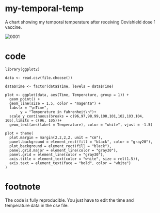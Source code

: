 # my-temporal-temp
A chart showing my temporal temperature after receiving Covishield dose 1 vaccine.

![0001](https://user-images.githubusercontent.com/63370235/158433967-bb5e1c3a-ae05-4973-809b-0ece07b51d27.jpg)

# code
```
library(ggplot2)

data <- read.csv(file.choose())

data$Time <- factor(data$Time, levels = data$Time)

plot <- ggplot(data, aes(Time, Temperature, group = 1)) +
  geom_point() + 
  geom_line(size = 1.5, color = "magenta") +
  labs(x = "\nTime",
       y = "Temperature in fahrenheit\n")+
  scale_y_continuous(breaks = c(96,97,98,99,100,101,102,103,104, 105),limits = c(96, 105))+
  geom_text(aes(label = Temperature), color = "white", vjust = -1.5)

plot + theme(
  plot.margin = margin(2,2,2,2, unit = "cm"),
  panel.background = element_rect(fill = "black", color = "gray20"),
  plot.background = element_rect(fill = "black"),
  panel.grid.major = element_line(color = "gray30"),
  panel.grid = element_line(color = "gray30"),
  axis.title = element_text(color = "white", size = rel(1.5)),
  axis.text = element_text(face = "bold", color = "white")
)
```
# footnote
The code is fully reproducible. You just have to edit the time and temperature data in the csv file.

